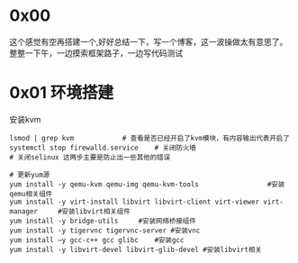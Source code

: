 # 0x00
这个感觉有空再搭建一个,好好总结一下，写一个博客，这一波操做太有意思了。整整一下午，一边摸索框架路子，一边写代码测试

# 0x01 环境搭建
安装kvm
```
lsmod | grep kvm			# 查看是否已经开启了kvm模块，有内容输出代表开启了
systemctl stop firewalld.service 	# 关闭防火墙
# 关闭selinux 这两步主要是防止出一些其他的错误

# 更新yum源
yum install -y qemu-kvm qemu-img qemu-kvm-tools 				#安装qemu相关组件
yum install -y virt-install libvirt libvirt-client virt-viewer virt-manager 	#安装libvirt相关组件
yum install -y bridge-utils		#安装网络桥接组件
yum install -y tigervnc tigervnc-server #安装vnc
yum install –y gcc-c++ gcc glibc  	#安装gcc
yum install -y libvirt-devel libvirt-glib-devel	#安装libvirt相关
``` 